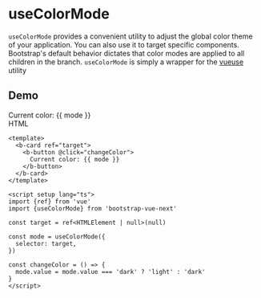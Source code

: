 # useColorMode

<div class="lead mb-5">

`useColorMode` provides a convenient utility to adjust the global color theme of your application. You can also use it to target specific components. Bootstrap's default behavior dictates that color modes are applied to all children in the branch. `useColorMode` is simply a wrapper for the [vueuse](https://vueuse.org/core/useColorMode/#usecolormode) utility

</div>

## Demo

<b-card no-body class="mb-5">
  <b-card-body>
    <b-card ref="target">
      <b-button @click="changeColor">
        Current color: {{ mode }}
      </b-button>
    </b-card>
  </b-card-body>

  <div class="html">HTML</div>

  <b-card-body class="bg-body-tertiary">

```vue-html
<template>
  <b-card ref="target">
    <b-button @click="changeColor">
      Current color: {{ mode }}
    </b-button>
  </b-card>
</template>

<script setup lang="ts">
import {ref} from 'vue'
import {useColorMode} from 'bootstrap-vue-next'

const target = ref<HTMLElement | null>(null)

const mode = useColorMode({
  selector: target,
})

const changeColor = () => {
  mode.value = mode.value === 'dark' ? 'light' : 'dark'
}
</script>
```

  </b-card-body>

</b-card>

<script setup lang="ts">
import {ref} from 'vue'
import {useColorMode, BCard, BCardBody, BButton} from 'bootstrap-vue-next'

const target = ref<HTMLElement | null>(null)

const mode = useColorMode({
  selector: target,
})

const changeColor = () => {
  mode.value = mode.value === 'dark' ? 'light' : 'dark'
}
</script>
